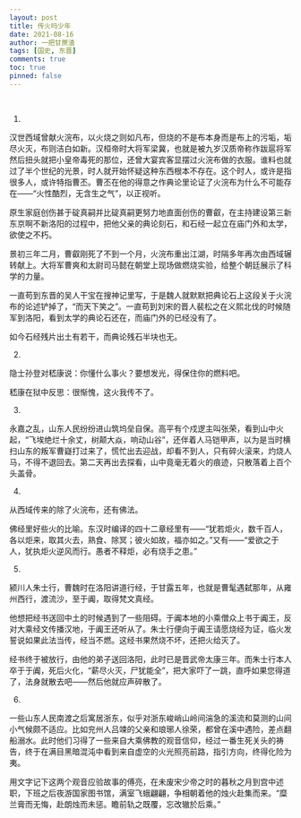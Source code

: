 ```yaml
---
layout: post
title: 传火吗少年
date: 2021-08-16
author: 一把甘蔗渣
tags: [国史, 东晋]
comments: true
toc: true
pinned: false
---
```

<br/>






1.

汉世西域曾献火浣布，以火烧之则如凡布，但烧的不是布本身而是布上的污垢，垢尽火灭，布则洁白如新。汉桓帝时大将军梁冀，也就是被九岁汉质帝称作跋扈将军然后扭头就把小皇帝毒死的那位，还曾大宴宾客显摆过火浣布做的衣服。谁料也就过了半个世纪的光景，时人就开始怀疑这种东西根本不存在。这个时人，或许是指很多人，或许特指曹丕。曹丕在他的得意之作典论里论证了火浣布为什么不可能存在——“火性酷烈，无含生之气”，以正视听。

原生家庭创伤甚于碇真嗣并比碇真嗣更努力地直面创伤的曹叡，在主持建设第三新东京啊不新洛阳的过程中，把他父亲的典论刻石，和石经一起立在庙门外和太学，欲使之不朽。

景初三年二月，曹叡刚死了不到一个月，火浣布重出江湖，时隔多年再次由西域辗转献上。大将军曹爽和太尉司马懿在朝堂上现场做燃烧实验，给整个朝廷展示了科学的力量。

一直苟到东晋的吴人干宝在搜神记里写，于是魏人就默默把典论石上这段关于火浣布的论述铲掉了，“而天下笑之”。一直苟到刘宋的晋人裴松之在义熙北伐的时候随军到洛阳，看到太学的典论石还在，而庙门外的已经没有了。

如今石经残片出土有若干，而典论残石半块也无。
<br/>

2.

隐士孙登对嵇康说：你懂什么事火？要想发光，得保住你的燃料吧。

嵇康在狱中反思：很惭愧，这火我传不了。
<br/>

3.

永嘉之乱，山东人民纷纷进山筑坞垒自保。高平有个戍逻主叫张荣，看到山中火起，“飞埃绝烂十余丈，树颠大焱，响动山谷”，还伴着人马铠甲声，以为是当时横扫山东的叛军曹嶷打过来了，慌忙出去迎战，却看不到人，只有碎火滚来，灼烧人马，不得不退回去。第二天再出去探看，山中竟毫无着火的痕迹，只散落着上百个头盖骨。
<br/>

4.

从西域传来的除了火浣布，还有佛法。

佛经里好些火的比喻。东汉时编译的四十二章经里有——“犹若炬火，数千百人，各以炬来，取其火去，熟食、除冥；彼火如故，福亦如之。”又有——“爱欲之于人，犹执炬火逆风而行。愚者不释炬，必有烧手之患。”
<br/>

5.

颍川人朱士行，曹魏时在洛阳讲道行经，于甘露五年，也就是曹髦遇弑那年，从雍州西行，渡流沙，至于阗，取得梵文真经。

他想把经书送回中土的时候遇到了一些阻碍。于阗本地的小乘僧众上书于阗王，反对大乘经文传播汉地，于阗王还听从了。朱士行便向于阗王请愿烧经为证，临火发誓说如果此法当传，经当不燃。这经书果然烧不坏，还把火给灭了。

经书终于被放行，由他的弟子送回洛阳，此时已是晋武帝太康三年。而朱士行本人卒于于阗，死后火化，“薪尽火灭，尸犹能全”，把大家吓了一跳，直呼如果您得道了，法身就散去吧——然后他就应声碎散了。
<br/>

6.

一些山东人民南渡之后寓居浙东，似乎对浙东峻峭山岭间湍急的溪流和莫测的山间小气候颇不适应。比如兖州人吕竦的父亲和琅琊人徐荣，都曾在溪中遇险，差点翻船溺水。此时他们习得了一些来自大乘佛教的观音信仰，经过一番生死关头的祷告，终于在满目黑暗混沌中看到来自虚空的火光照亮前路，指引方向，终得化险为夷。

用文字记下这两个观音应验故事的傅亮，在未废宋少帝之时的暮秋之月到宫中述职，下班之后夜游国家图书馆，满室飞蛾翩翩，争相朝着他的烛火赴集而来。“糜兰膏而​无悔，赴朗烛而未惩。瞻前轨之既覆，忘改辙於后乘。”

<br/>
<br/>
<br/>

